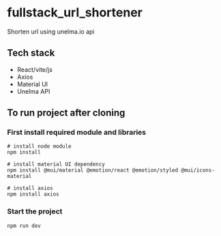 # fullstack_url_shortener

Shorten url using unelma.io api

## Tech stack

- React/vite/js
- Axios
- Material UI
- Unelma API

## To run project after cloning

### First install required module and libraries

```shell
# install node module
npm install

# install material UI dependency
npm install @mui/material @emotion/react @emotion/styled @mui/icons-material

# install axios
npm install axios
```

### Start the project

```shell
npm run dev
```
